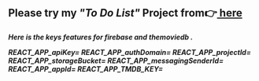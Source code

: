 <h2>Please try my <em>"To Do List"</em> Project from👉<a href="https://movie-app-mnrgdkl.herokuapp.com/" target="blank" rel="noopener noreferrer"> here</a> </h2>

<h5> Here is the keys features for <em> firebase </em> and <em> themoviedb </em>.  
<p>
REACT_APP_apiKey=
REACT_APP_authDomain=
REACT_APP_projectId=
REACT_APP_storageBucket=
REACT_APP_messagingSenderId=
REACT_APP_appId=
REACT_APP_TMDB_KEY=
  </p>
